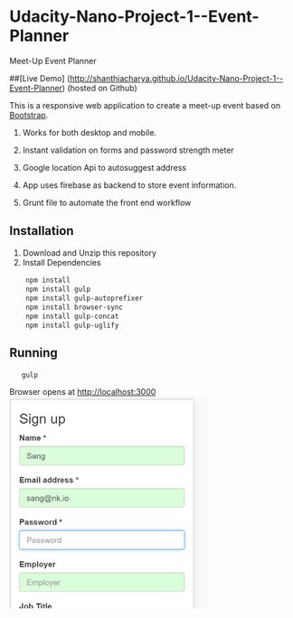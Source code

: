 # Udacity-Nano-Project-1--Event-Planner
Meet-Up Event Planner

##[Live Demo] (http://shanthiacharya.github.io/Udacity-Nano-Project-1--Event-Planner)  (hosted on Github)

This is a responsive web application to create a meet-up event based on [Bootstrap](http://getbootstrap.com/).

1. Works for both desktop and mobile.

2. Instant validation on forms and password strength meter

3. Google location Api to autosuggest address
4. App uses firebase as backend to store event information.
5. Grunt file to automate the front end workflow

Installation
---
1. Download and Unzip this repository
2. Install Dependencies


```
    npm install 
    npm install gulp
    npm install gulp-autoprefixer
    npm install browser-sync
    npm install gulp-concat
    npm install gulp-uglify
```    

 Running
 ---
```
   gulp
 ``` 
   Browser opens at [http://localhost:3000](http://localhost:3000) 
<img src="validation.gif" alt="Screen Demo" width="350" />
